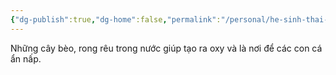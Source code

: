 ```yaml
---
{"dg-publish":true,"dg-home":false,"permalink":"/personal/he-sinh-thai-ao-ca/cay-co-trong-ao/","dgPassFrontmatter":true,"noteIcon":"","updated":"2025-01-14T22:28:21.347+07:00"}
---
```


Những cây bèo, rong rêu trong nước giúp tạo ra oxy và là nơi để các con cá ẩn nấp.
